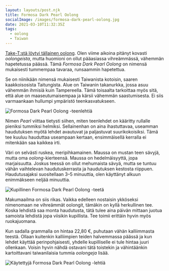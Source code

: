```yaml
---
layout: layouts/post.njk
title: Formosa Dark Pearl Oolong
socialImage: /images/formosa-dark-pearl-oolong.jpg
date: 2021-03-10T11:32:35Z
tags:
  - oolong
  - Taiwan
---
```

[Take-T:stä löytyi tällainen oolong](https://take-t.fi/products/formosa-dark-pearl-oolong). Olen viime aikoina pitänyt kovasti *oolongeista*, mutta huomioni on ollut pääasiassa vihreämmässä, vähemmän hapetetussa päässä. Tämä *Formosa Dark Pearl Oolong* on nimensä mukaisesti tummempaa tavaraa, runsaammin hapetettua.

Se on niinikään nimensä mukaisesti Taiwanista kotoisin, saaren kaakkoisosista Taitungista. Alue on Taiwanin takanurkka, jossa asuu vähemmän ihmisiä kuin Tampereella. Tämä toisaalta tarkoittaa myös sitä, että alue on maaseutumaisempaa ja kärsii vähemmän saastumisesta. Ei siis varmaankaan hullumpi ympäristö teenkasvatukseen.

![Formosa Dark Pearl Oolong -teenlehtiä](/images/formosa-dark-pearl-oolong.jpg)

Nimen *Pearl* viittaa tietysti siihen, miten teenlehdet on kääritty rullalle pieniksi tummiksi helmiksi. Sellainenhan on aina ihastuttavaa, useamman haudutuksen myötä lehdet avautuvat ja paljastuvat suurikokoisiksi. Tämä tee kuuluu hauduttaa useampaan kertaan, ensimmäisellä kerralla ei mitenkään saa kaikkea irti.

Väri on selvästi ruskea, meripihkamainen. Maussa on mustan teen sävyjä, mutta oma *oolong*-kierteensä. Maussa on hedelmäisyyttä, jopa marjaisuutta. Joskus teessä on ollut mehumaista sävyä, mutta se tuntuu vähän vaihtelevan haudutuskerrasta ja haudutuksen kestosta riippuen. Haudutusajaksi suositellaan 3–5 minuuttia, olen käyttänyt alkuun enimmäkseen neljää minuuttia.

![Kupillinen Formosa Dark Pearl Oolong -teetä](/images/formosa-dark-pearl-oolong-kuppi.jpg)

Makumaailma on siis rikas. Vaikka edelleen nostaisin ykköseksi nimenomaan ne vihreämmät oolongit, tämäkin on kyllä herkullinen tee. Koska lehdistä saa monta haudutusta, tätä tulee aina päivän mittaan juotua samoista lehdistä jopa viisikin kupillista. Tee toimii erittäin hyvin myös ruokajuomana.

Kun sadalla grammalla on hintaa 22,80 €, puhutaan vähän kalliimmasta teestä. Ollaan kuitenkin kalliimpien teiden halvemmassa päässä ja kun lehdet käyttää perinpohjaisesti, yhdelle kupilliselle ei tule hintaa juuri ollenkaan. Voisin hyvin nähdä ostavani tätä toistekin ja vähintäänkin kartoittavani taiwanilaisia tummia *oolongeja* lisää.

![Käytettyjä Formosa Dark Pearl Oolong -lehtiä](/images/formosa-dark-pearl-oolong-lehdet.jpg)